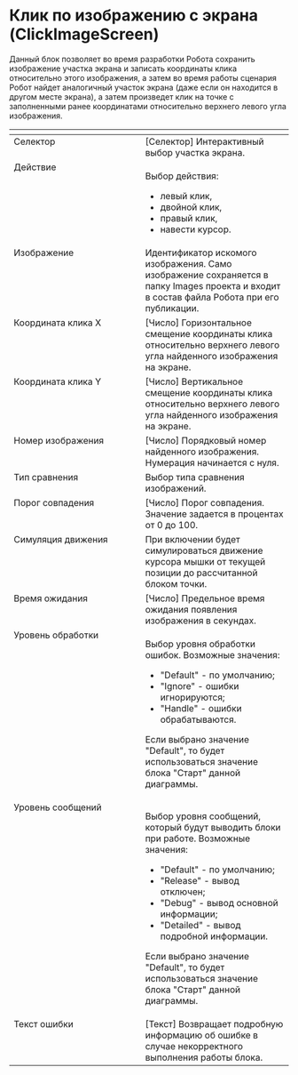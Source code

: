 # Клик по изображению с экрана (ClickImageScreen)

Данный блок позволяет во время разработки Робота сохранить изображение участка экрана и записать координаты клика относительно этого изображения, а затем во время работы сценария Робот найдет аналогичный участок экрана (даже если он находится в другом месте экрана), а затем произведет клик на точке с заполненными ранее координатами относительно верхнего левого угла изображения.

<table data-header-hidden><thead><tr><th width="300.11663818359375" valign="top"></th><th width="311.28326416015625" valign="top"></th></tr></thead><tbody><tr><td valign="top">Селектор</td><td valign="top">[Селектор] Интерактивный выбор участка экрана.</td></tr><tr><td valign="top">Действие</td><td valign="top"><p>Выбор действия: </p><ul><li>левый клик, </li><li>двойной клик, </li><li>правый клик, </li><li>навести курсор.</li></ul></td></tr><tr><td valign="top">Изображение</td><td valign="top">Идентификатор искомого изображения. Само изображение сохраняется в папку Images проекта и входит в состав файла Робота при его публикации.</td></tr><tr><td valign="top">Координата клика X</td><td valign="top">[Число] Горизонтальное смещение координаты клика относительно верхнего левого угла найденного изображения на экране.</td></tr><tr><td valign="top">Координата клика Y</td><td valign="top">[Число] Вертикальное смещение координаты клика относительно  верхнего левого угла найденного изображения на экране.</td></tr><tr><td valign="top">Номер изображения</td><td valign="top">[Число] Порядковый номер найденного изображения. Нумерация начинается с нуля.</td></tr><tr><td valign="top">Тип сравнения</td><td valign="top">Выбор типа сравнения изображений.</td></tr><tr><td valign="top">Порог совпадения</td><td valign="top">[Число] Порог совпадения. Значение задается в процентах от 0 до 100.</td></tr><tr><td valign="top">Симуляция движения</td><td valign="top">При включении будет симулироваться движение курсора мышки от текущей позиции до рассчитанной блоком точки.</td></tr><tr><td valign="top">Время ожидания</td><td valign="top">[Число] Предельное время ожидания появления изображения в секундах.</td></tr><tr><td valign="top">Уровень обработки</td><td valign="top"><p>Выбор уровня обработки ошибок. Возможные значения: </p><ul><li>"Default" - по умолчанию; </li><li>"Ignore" - ошибки игнорируются; </li><li>"Handle" - ошибки обрабатываются. </li></ul><p>Если выбрано значение "Default", то будет использоваться значение блока "Старт" данной диаграммы.</p></td></tr><tr><td valign="top">Уровень сообщений</td><td valign="top"><p>Выбор уровня сообщений, который будут выводить блоки при работе. Возможные значения: </p><ul><li>"Default" - по умолчанию; </li><li>"Release" - вывод отключен; </li><li>"Debug" - вывод основной информации; </li><li>"Detailed" - вывод подробной информации. </li></ul><p>Если выбрано значение "Default", то будет использоваться значение блока "Старт" данной диаграммы.</p></td></tr><tr><td valign="top">Текст ошибки</td><td valign="top">[Текст] Возвращает подробную информацию об ошибке в случае некорректного выполнения работы блока.</td></tr></tbody></table>
